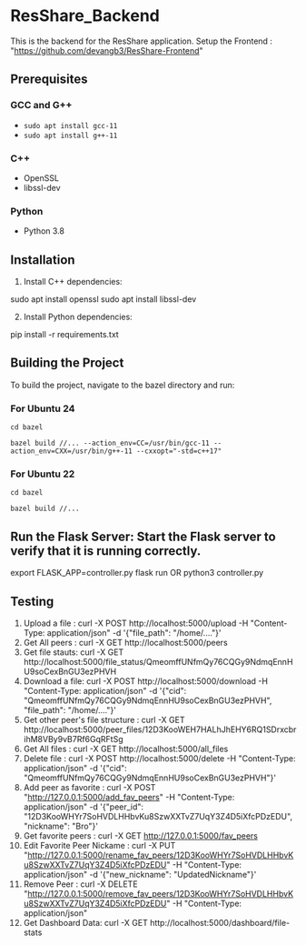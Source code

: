 # ResShare_Backend

This is the backend for the ResShare application.
Setup the Frontend : "https://github.com/devangb3/ResShare-Frontend"
## Prerequisites

### GCC and G++
- `sudo apt install gcc-11`
- `sudo apt install g++-11`

### C++
- OpenSSL
- libssl-dev

### Python
- Python 3.8

## Installation

1. Install C++ dependencies:

sudo apt install openssl
sudo apt install libssl-dev


2. Install Python dependencies:

pip install -r requirements.txt

## Building the Project

To build the project, navigate to the bazel directory and run:



### For Ubuntu 24
`cd bazel`


`
bazel build //... --action_env=CC=/usr/bin/gcc-11 --action_env=CXX=/usr/bin/g++-11 --cxxopt="-std=c++17"
`

### For Ubuntu 22
`cd bazel`


`bazel build //...`


## Run the Flask Server: Start the Flask server to verify that it is running correctly.

export FLASK_APP=controller.py
flask run
OR 
python3 controller.py
## Testing

1) Upload a file : curl -X POST http://localhost:5000/upload -H "Content-Type: application/json" -d '{"file_path": "/home/...."}'
2) Get All peers : curl -X GET http://localhost:5000/peers
3) Get file stauts: curl -X GET http://localhost:5000/file_status/QmeomffUNfmQy76CQGy9NdmqEnnHU9soCexBnGU3ezPHVH
4) Download a file: curl -X POST http://localhost:5000/download -H "Content-Type: application/json" -d '{"cid": "QmeomffUNfmQy76CQGy9NdmqEnnHU9soCexBnGU3ezPHVH", "file_path": "/home/...."}'
5) Get other peer's file structure : curl -X GET http://localhost:5000/peer_files/12D3KooWEH7HALhJhEHY6RQ1SDrxcbrihM8VBy9vB7Rf6GqRFtSg
6) Get All files : curl -X GET http://localhost:5000/all_files
7) Delete file : curl -X POST http://localhost:5000/delete -H "Content-Type: application/json" -d '{"cid": "QmeomffUNfmQy76CQGy9NdmqEnnHU9soCexBnGU3ezPHVH"}'
9) Add peer as favorite : curl -X POST "http://127.0.0.1:5000/add_fav_peers" -H "Content-Type: application/json" -d '{"peer_id": "12D3KooWHYr7SoHVDLHHbvKu8SzwXXTvZ7UqY3Z4D5iXfcPDzEDU", "nickname": "Bro"}'
10) Get favorite peers :  curl -X GET http://127.0.0.1:5000/fav_peers
11) Edit Favorite Peer Nickame : curl -X PUT "http://127.0.0.1:5000/rename_fav_peers/12D3KooWHYr7SoHVDLHHbvKu8SzwXXTvZ7UqY3Z4D5iXfcPDzEDU" -H "Content-Type: application/json" -d '{"new_nickname": "UpdatedNickname"}'
12) Remove Peer : curl -X DELETE "http://127.0.0.1:5000/remove_fav_peers/12D3KooWHYr7SoHVDLHHbvKu8SzwXXTvZ7UqY3Z4D5iXfcPDzEDU" -H "Content-Type: application/json"
13) Get Dashboard Data: curl -X GET http://localhost:5000/dashboard/file-stats

